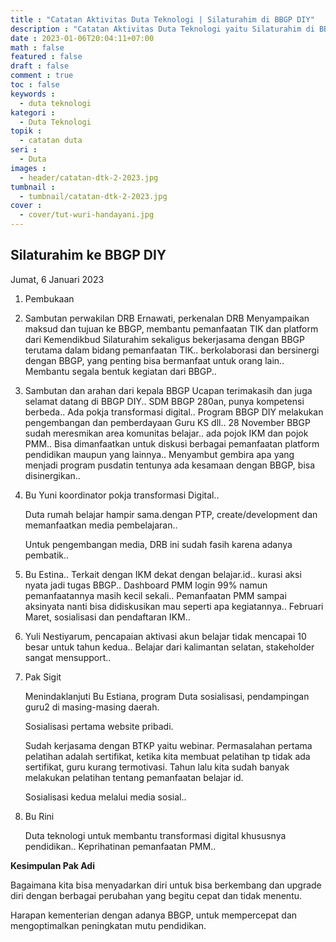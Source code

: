 ```yaml
---
title : "Catatan Aktivitas Duta Teknologi | Silaturahim di BBGP DIY"
description : "Catatan Aktivitas Duta Teknologi yaitu Silaturahim di BBGP DIY"
date : 2023-01-06T20:04:11+07:00
math : false
featured : false
draft : false
comment : true
toc : false
keywords : 
  - duta teknologi
kategori : 
  - Duta Teknologi
topik :
  - catatan duta
seri : 
  - Duta
images : 
  - header/catatan-dtk-2-2023.jpg
tumbnail : 
  - tumbnail/catatan-dtk-2-2023.jpg
cover : 
  - cover/tut-wuri-handayani.jpg
---
```


## Silaturahim ke BBGP DIY
Jumat, 6 Januari 2023

1. Pembukaan
2. Sambutan perwakilan DRB
    Ernawati, perkenalan DRB
    Menyampaikan maksud dan tujuan ke BBGP, membantu pemanfaatan TIK dan platform dari Kemendikbud
    Silaturahim sekaligus bekerjasama dengan BBGP terutama dalam bidang pemanfaatan TIK.. berkolaborasi dan bersinergi dengan BBGP, yang penting bisa bermanfaat untuk orang lain..
    Membantu segala bentuk kegiatan dari BBGP..
3. Sambutan dan arahan dari kepala BBGP
    Ucapan terimakasih dan juga selamat datang di BBGP DIY..
    SDM BBGP 280an, punya kompetensi berbeda.. Ada pokja transformasi digital..
    Program BBGP DIY melakukan pengembangan dan pemberdayaan  Guru KS dll..
    28 November BBGP sudah meresmikan area komunitas belajar.. ada pojok IKM dan pojok PMM.. Bisa dimanfaatkan untuk diskusi berbagai pemanfaatan platform pendidikan maupun yang lainnya..
    Menyambut gembira apa yang menjadi program pusdatin tentunya ada kesamaan dengan BBGP, bisa disinergikan..
4. Bu Yuni koordinator pokja transformasi Digital..

    Duta rumah belajar hampir sama.dengan PTP, create/development dan memanfaatkan media pembelajaran..

    Untuk pengembangan media, DRB ini sudah fasih karena adanya pembatik..
5. Bu Estina.. Terkait dengan IKM dekat dengan belajar.id.. kurasi aksi nyata jadi tugas BBGP.. Dashboard PMM login 99% namun pemanfaatannya masih kecil sekali.. Pemanfaatan PMM sampai aksinyata nanti bisa didiskusikan mau seperti apa kegiatannya.. Februari Maret, sosialisasi dan pendaftaran IKM.. 
6. Yuli Nestiyarum, pencapaian aktivasi akun belajar tidak mencapai 10 besar untuk tahun kedua.. Belajar dari kalimantan selatan, stakeholder sangat mensupport.. 
7. Pak Sigit

    Menindaklanjuti Bu Estiana, program Duta sosialisasi, pendampingan guru2 di masing-masing daerah.

    Sosialisasi pertama website pribadi.

    Sudah kerjasama dengan BTKP yaitu webinar. Permasalahan pertama pelatihan adalah sertifikat, ketika kita membuat pelatihan tp tidak ada sertifikat, guru kurang termotivasi. Tahun lalu kita sudah banyak melakukan pelatihan tentang pemanfaatan belajar id.

    Sosialisasi kedua melalui media sosial.. 
8. Bu Rini

    Duta teknologi untuk membantu transformasi digital khususnya pendidikan..
    Keprihatinan pemanfaatan PMM..

**Kesimpulan Pak Adi**

Bagaimana kita bisa menyadarkan diri untuk bisa berkembang dan upgrade diri dengan berbagai perubahan yang begitu cepat dan tidak menentu.

Harapan kementerian dengan adanya BBGP, untuk mempercepat dan mengoptimalkan peningkatan mutu pendidikan.